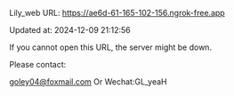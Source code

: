 Lily_web URL: https://ae6d-61-165-102-156.ngrok-free.app

Updated at: 2024-12-09 21:12:56

If you cannot open this URL, the server might be down.

Please contact: 

goley04@foxmail.com Or Wechat:GL_yeaH